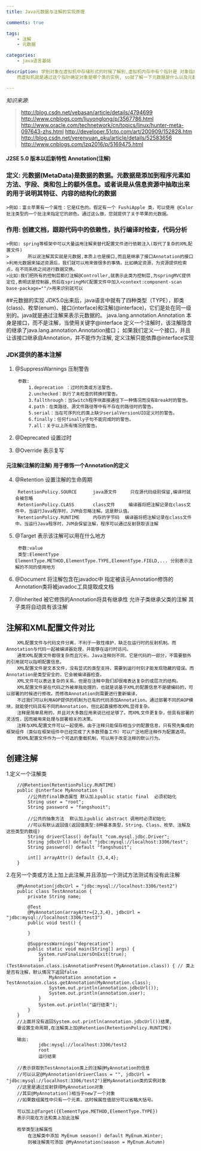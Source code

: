 ```yaml
---
title: Java元数据与注解的实现原理

comments: true    

tags: 
    - 注解
    - 元数据

categories: 
    - java语言基础

description: 学到对象在虚拟机中存储形式的时候了解到,虚拟机内存中有个指针是 对象指向对象类的元数据,
    而虚拟机就是通过这个指针确定对象是哪个类的实例, so就了解一下元数据是什么以及元数据在java中的表现方式

---
```


*知识来源*: 
>http://blog.csdn.net/vebasan/article/details/4794699
>http://www.cnblogs.com/liuyonglong/p/3567786.html
>http://www.oracle.com/technetwork/cn/topics/linux/hunter-meta-097643-zhs.html
>http://developer.51cto.com/art/200909/152828.htm
>http://blog.csdn.net/yerenyuan_pku/article/details/52583656
>http://www.cnblogs.com/lzq2016/p/5169475.html

<!--more-->

#### J2SE 5.0 版本以后新特性 Annotation(注解)
### 定义: 元数据(MetaData)是数据的数据。元数据是添加到程序元素如方法、字段、类和包上的额外信息。或者说是从信息资源中抽取出来的用于说明其特征、内容的结构化的数据
    >例如：富士苹果有一个属性：它是红色的。假定有一个 FushiApple 类，可以使用 @Color 批注类型的一个批注来指定它的颜色。通过这么做，您就提供了关于苹果的元数据。        
### 作用: 创建文档，跟踪代码中的依赖性，执行编译时检查，代码分析
    >例如: spring等框架中可以大量运用注解来替代配置文件进行依赖注入(取代了复杂的XML配置文件)
    >       所以说注解其实就是元数据,本质上也是接口,而且是继承了接口Annotation的接口
    >利用元数据来描述资源后，我们就可以用来做很多的事情。比如确定资源，为资源提供检索点，在不同系统之间进行数据交换。
    >比如:我们把所有的控制层都打注解@Controller,就表示此类为控制层,为springMVC提供定位,表明这是控制器,然后在springMVC配置文件中加入<context:component-scan base-package=""/>用来识别就可以
    
##元数据的实现
    JDK5.0出来后，java语言中就有了四种类型（TYPE），即类(class)、枚举(enum)、接口(interface)和注解(@interface)，它们是处在同一级别的。java就是通过注解来表示元数据的。
    java.lang.annotation.Annotation 本身是接口，而不是注解，当使用关键字@interface 定义一个注解时，该注解隐含的继承了java.lang.annotation.Annotation接口；
    如果我们定义一个接口，并且让该接口继承自Annotation，并不能作为注解, 定义注解只能依靠@interface实现
    
    
### JDK提供的基本注解
1. @SuppressWarnings 压制警告

        参数: 
            1.deprecation ：过时的类或方法警告。 
            2.unchecked：执行了未检查的转换时警告。 
            3.fallthrough：当Switch程序块直接通往下一种情况而没有Break时的警告。
            4.path：在类路径、源文件路径等中有不存在的路径时的警告。
            5.serial：当在可序列化的类上缺少serialVersionUID定义时的警告。
            6.finally：任何finally子句不能完成时的警告。
            7.all：关于以上所有情况的警告。
        
        
2. @Deprecated  设置过时
3. @Override    表示复写

#### 元注解(注解的注解) 用于修饰一个Annotation的定义

4. @Retention 设置注解的生命周期  


        RetentionPolicy.SOURCE      java源文件     只在源代码级别保留,编译时就会被忽略
        RetentionPolicy.CLASS       class文件     编译器将把注解记录在class文件中，当运行Java程序时，JVM会忽略注解。这是默认值。
        RetentionPolicy.RUNTIME     内存的字节码  编译器将把注解记录在class文件中。当运行Java程序时，JVM会保留注解，程序可以通过反射获取该注解
       
        
5. @Target 表示该注解可以用在什么地方


        参数:value 
        类型:ElementType   ElementType.METHOD,ElementType.TYPE,ElementType.FIELD,... 分别表示注解的不同的使用地方


6. @Document 将注解包含在javadoc中  指定被该元Annotation修饰的Annotation类将被javadoc工具提取成文档

7. @Inherited	被它修饰的Annotation将具有继承性 允许子类继承父类的注解 其子类将自动具有该注解


## 注解和XML配置文件对比

        XML配置文件与代码文件分离，不利于一致性维护，缺乏在运行时的反射机制。而Annotation与代码一起被编译器处理，并能够在运行时访问。 
        通常XML配置文件都很复杂而且冗长。Java注释则不同，它是代码的一部分，不需要额外的引用就可以指明配置信息。 
        XML配置文件是文本文件，没有显式的类型支持，需要到运行时刻才能发现隐藏的错误。而Annotation是类型安全的，它会被编译器检查。   
        XML文件可以表达复杂的关系，但是在注释中我们却很难表达复杂的或层次的结构。 
        XML配置文件是在代码之外被单独处理的，也就是说基于XML的配置信息不是硬编码的，可以部署的时候进行修改。而修改Annotation则需要进行重新编译，
        不过我们可以利用AOP提供的机制为已有的代码添加Annotation。通过部署不同的AOP模块，就能使代码具有不同的Annotation，但比起直接修改XML显得复杂。 
        注释是简单易用的，并且对大多数应用来说已经足够了。而XML文件更复杂，但具有部署的灵活性，因而被用来处理与部署相关的决策。
        注释与XML配置文件可以一起使用。由于注释只能保存相当少的配置信息，只有预先集成的框架组件（类似在框架组件中已经完成了大多数预备工作）可以广泛地把注释作为配置选项。
        而XML配置文件作为一个可选的重载机制，可以用于改变注释的默认行为。


## 创建注解
1.定义一个注解类

        //@Retention(RetentionPolicy.RUNTIME)
        public @interface MyAnnotation {
            //公共的final静态属性 默认加上public static final  必须初始化
            String user = "root";
            String password = "fangshuoit";
        
            //公共的抽象方法  默认加上public abstract 调用时必须初始化
            //可以有默认返回值(返回值类型:8种基本类型，String、Class、枚举、注解及这些类型的数组)
            String driverClass() default "com.mysql.jdbc.Driver";
            String jdbcUrl() default "jdbc:mysql://localhost:3306/test";
            String password() default "fangshuoit";
             
            int[] arrayAttr() default {3,4,4};
        }

2.在另一个类或方法上加上此注解,并且添加一个测试方法测试有没有此注解


        @MyAnnotation(jdbcUrl = "jdbc:mysql://localhost:3306/test2")
        public class TestAnnotaion {
            private String name;
        
            @Test
            @MyAnnotation(arrayAttr={2,3,4}, jdbcUrl = "jdbc:mysql://localhost:3306/test3")
            public void test() {
        
            }
        
            @SuppressWarnings("deprecation")
            public static void main(String[] args) {
                System.runFinalizersOnExit(true);
                if (TestAnnotaion.class.isAnnotationPresent(MyAnnotation.class)) { // 类上是否有注解，默认情况下返回false
                    MyAnnotation annotation = TestAnnotaion.class.getAnnotation(MyAnnotation.class);
                    System.out.println(annotation.jdbcUrl()); 
                    System.out.println(annotation.user);
                }
                System.out.println("运行结束");
            }
        }
        //上面并没有返回System.out.println(annotation.jdbcUrl())结果,
        要设置生命周期,在注解类上加@Retention(RetentionPolicy.RUNTIME)
        
        输出:   
                jdbc:mysql://localhost:3306/test2
                root
                运行结束
                
        //表示获取到TestAnnotaion类上的注解@MyAnnotation的信息
        //可以认定@MyAnnotation(driverClass = "", jdbcUrl = "jdbc:mysql://localhost:3306/test2")是MyAnnotation类的实例对象
        //这里是通过反射获得MyAnnotation对象
        //其实@MyAnnotation()相当于new了一个对象
        //如果数组属性中只有一个元素，这时候属性值部分可以省略大括号。
        
        可以加上@Target({ElementType.METHOD,ElementType.TYPE})
        表示只能在方法和类上加此注解
        
        枚举类型注解属性
            在注解类中添加 MyEnum season() default MyEnum.Winter;
            则被注解类可添加 @MyAnnotation(season = MyEnum.Autumn)
